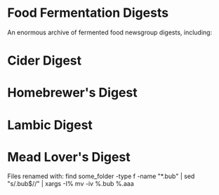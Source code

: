 Food Fermentation Digests
=========================

An enormous archive of fermented food newsgroup digests, including:
# Cider Digest
# Homebrewer's Digest
# Lambic Digest
# Mead Lover's Digest


Files renamed with:
find some_folder -type f -name "*.bub" | 
    sed "s/\.bub$//" | 
    xargs -I% mv -iv %.bub %.aaa
